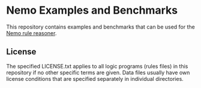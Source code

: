 # Nemo Examples and Benchmarks

This repository contains examples and benchmarks that can be used for the [Nemo rule reasoner](https://github.com/knowsys/nemo/).

## License

The specified LICENSE.txt applies to all logic programs (rules files) in this repository if no other specific terms are given.
Data files usually have own license conditions that are specified separately in individual directories.

